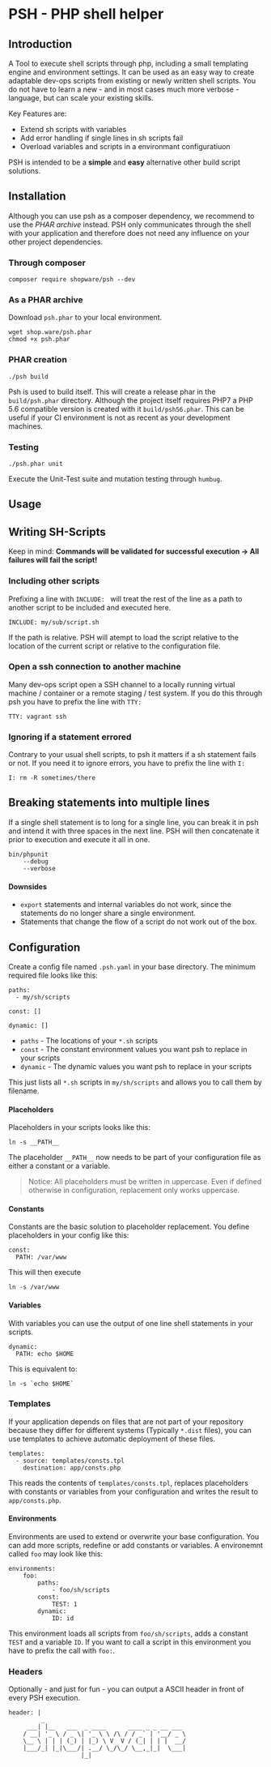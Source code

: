 PSH - PHP shell helper
====================

Introduction
------------

A Tool to execute shell scripts through php, including a small templating engine and environment settings. It can be used
as an easy way to create adaptable dev-ops scripts from existing or newly written shell scripts. You do not have to learn
a new - and in most cases much more verbose - language, but can scale your existing skills.

Key Features are:

* Extend sh scripts with variables
* Add error handling if single lines in sh scripts fail
* Overload variables and scripts in a environmant configuratiuon
 
PSH is intended to be a **simple** and **easy** alternative other build script solutions. 

Installation
------------

Although you can use psh as a composer dependency, we recommend to use the *PHAR archive* instead. PSH only communicates through
the shell with your application and therefore does not need any influence on your other project dependencies.

### Through composer

```
composer require shopware/psh --dev
```

### As a PHAR archive

Download `psh.phar` to your local environment. 

```
wget shop.ware/psh.phar
chmod +x psh.phar
```

### PHAR creation

```
./psh build 
```

Psh is used to build itself. This will create a release phar in the `build/psh.phar` directory. Although the project itself requires PHP7 a
 PHP 5.6 compatible version is created with it `build/psh56.phar`. This can be useful if your CI environment is not as recent as your development machines. 

### Testing

```
./psh.phar unit
```

Execute the Unit-Test suite and mutation testing through `humbug`.

Usage
------------

## Writing SH-Scripts

Keep in mind: **Commands will be validated for successful execution -> All failures will fail the script!**

### Including other scripts

Prefixing a line with `INCLUDE: ` will treat the rest of the line as a path to another script to be included and executed here.

```
INCLUDE: my/sub/script.sh
```

If the path is relative. PSH will atempt to load the script relative to the location of the current script or relative to the configuration file.
 
### Open a ssh connection to another machine

Many dev-ops script open a SSH channel to a locally running virtual machine / container or a remote staging / test system. If you do this 
through psh you have to prefix the line with `TTY:` 

```
TTY: vagrant ssh
```

### Ignoring if a statement errored

Contrary to your usual shell scripts, to psh it matters if a sh statement fails or not. If you need it to ignore errors, you have to prefix the line with `I:`

```
I: rm -R sometimes/there
```
## Breaking statements into multiple lines

If a single shell statement is to long for a single line, you can break it in psh and intend it with three spaces in the next line. 
PSH will then concatenate it prior to execution and execute it all in one.

```
bin/phpunit
    --debug
    --verbose
```

#### Downsides

* `export` statements and internal variables do not work, since the statements do no longer share a single environment.
* Statements that change the flow of a script do not work out of the box.

## Configuration

Create a config file named `.psh.yaml` in your base directory. The minimum required file looks like this:

```
paths:
  - my/sh/scripts

const: []

dynamic: []
```

* `paths` - The locations of your `*.sh` scripts
* `const` - The constant environment values you want psh to replace in your scripts
* `dynamic` - The dynamic values you want psh to replace in your scripts

This just lists all `*.sh` scripts in `my/sh/scripts` and allows you to call them by filename.

#### Placeholders

Placeholders in your scripts looks like this:

```
ln -s __PATH__
```

The placeholder `__PATH__` now needs to be part of your configuration file as either a constant or a variable.

> Notice: All placeholders must be written in uppercase. Even if defined otherwise in configuration, replacement only works uppercase.

#### Constants

Constants are the basic solution to placeholder replacement. You define placeholders in your config like this:

```
const:
  PATH: /var/www
```

This will then execute 

```
ln -s /var/www
```

#### Variables

With variables you can use the output of one line shell statements in your scripts.
  
```
dynamic:
  PATH: echo $HOME
```

This is equivalent to:

```
ln -s `echo $HOME`
```

### Templates

If your application depends on files that are not part of your repository because they differ for different systems (Typically `*.dist` files), 
you can use templates to achieve automatic deployment of these files.

```
templates:
  - source: templates/consts.tpl
    destination: app/consts.php
```

This reads the contents of `templates/consts.tpl`, replaces placeholders with constants or variables from your configuration and writes the result to `app/consts.php`.

#### Environments

Environments are used to extend or overwrite your base configuration. You can add more scripts, redefine or add constants or variables. 
A environemnt called `foo` may look like this:

```
environments:
    foo:
        paths:
            - foo/sh/scripts
        const: 
            TEST: 1
        dynamic: 
            ID: id
```

This environment loads all scripts from `foo/sh/scripts`, adds a constant `TEST` and a variable `ID`. 
If you want to call a script in this environment you have to prefix the call with `foo:`.


### Headers

Optionally - and just for fun - you can output a ASCII header in front of every PSH execution.

```
header: |
         _
     ___| |__   ___  _ ____      ____ _ _ __ ___
    / __| '_ \ / _ \| '_ \ \ /\ / / _` | '__/ _ \
    \__ \ | | | (_) | |_) \ V  V / (_| | | |  __/
    |___/_| |_|\___/| .__/ \_/\_/ \__,_|_|  \___|
                    |_|
```

 
 



